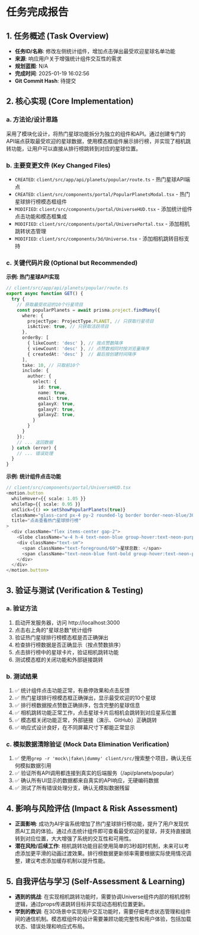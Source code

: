 # 任务完成报告

## 1. 任务概述 (Task Overview)

*   **任务ID/名称**: 修改左侧统计组件，增加点击弹出最受欢迎星球名单功能
*   **来源**: 响应用户关于增强统计组件交互性的需求
*   **规划蓝图**: N/A
*   **完成时间**: 2025-01-19 16:02:56
*   **Git Commit Hash**: 待提交

## 2. 核心实现 (Core Implementation)

### a. 方法论/设计思路
采用了模块化设计，将热门星球功能拆分为独立的组件和API。通过创建专门的API端点获取最受欢迎的星球数据，使用模态框组件展示排行榜，并实现了相机跳转功能，让用户可以直接从排行榜跳转到对应的星球位置。

### b. 主要变更文件 (Key Changed Files)
*   `CREATED`: `client/src/app/api/planets/popular/route.ts` - 热门星球API端点
*   `CREATED`: `client/src/components/portal/PopularPlanetsModal.tsx` - 热门星球排行榜模态框组件
*   `MODIFIED`: `client/src/components/portal/UniverseHUD.tsx` - 添加统计组件点击功能和模态框集成
*   `MODIFIED`: `client/src/components/portal/UniversePortal.tsx` - 添加相机跳转状态管理
*   `MODIFIED`: `client/src/components/3d/Universe.tsx` - 添加相机跳转目标支持

### c. 关键代码片段 (Optional but Recommended)

**示例: 热门星球API实现**
```typescript
// client/src/app/api/planets/popular/route.ts
export async function GET() {
  try {
    // 获取最受欢迎的10个行星项目
    const popularPlanets = await prisma.project.findMany({
      where: {
        projectType: ProjectType.PLANET, // 只获取行星项目
        isActive: true, // 只获取活跃项目
      },
      orderBy: [
        { likeCount: 'desc' }, // 按点赞数降序
        { viewCount: 'desc' }, // 点赞数相同时按浏览量降序
        { createdAt: 'desc' }  // 最后按创建时间降序
      ],
      take: 10, // 只取前10个
      include: {
        author: {
          select: {
            id: true,
            name: true,
            email: true,
            galaxyX: true,
            galaxyY: true,
            galaxyZ: true,
          }
        }
      }
    });
    // ... 返回数据
  } catch (error) {
    // ... 错误处理
  }
}
```

**示例: 统计组件点击功能**
```typescript
// client/src/components/portal/UniverseHUD.tsx
<motion.button
  whileHover={{ scale: 1.05 }}
  whileTap={{ scale: 0.95 }}
  onClick={() => setShowPopularPlanets(true)}
  className="glass-card px-4 py-2 rounded-lg border border-neon-blue/30 hover:border-neon-blue/50 transition-all duration-200 cursor-pointer group"
  title="点击查看热门星球排行榜"
>
  <div className="flex items-center gap-2">
    <Globe className="w-4 h-4 text-neon-blue group-hover:text-neon-purple transition-colors" />
    <div className="text-sm">
      <span className="text-foreground/60">星球总数: </span>
      <span className="text-neon-blue font-bold group-hover:text-neon-purple transition-colors">{totalPlanets}</span>
    </div>
  </div>
</motion.button>
```

## 3. 验证与测试 (Verification & Testing)

### a. 验证方法
1. 启动开发服务器，访问 http://localhost:3000
2. 点击右上角的"星球总数"统计组件
3. 验证热门星球排行榜模态框是否正确弹出
4. 检查排行榜数据是否正确显示（按点赞数排序）
5. 点击排行榜中的星球卡片，验证相机跳转功能
6. 测试模态框的关闭功能和外部链接跳转

### b. 测试结果
1. ✅ 统计组件点击功能正常，有悬停效果和点击反馈
2. ✅ 热门星球排行榜模态框正确弹出，显示最受欢迎的10个星球
3. ✅ 排行榜数据按点赞数正确排序，包含完整的星球信息
4. ✅ 相机跳转功能正常工作，点击星球卡片后相机会跳转到对应星系位置
5. ✅ 模态框关闭功能正常，外部链接（演示、GitHub）正确跳转
6. ✅ 响应式设计良好，在不同屏幕尺寸下都能正常显示

### c. 模拟数据清除验证 (Mock Data Elimination Verification)
1. ✅ 使用`grep -r 'mock\|fake\|dummy' client/src/`搜索整个项目，确认无任何模拟数据引用
2. ✅ 验证所有API调用都连接到真实的后端服务（/api/planets/popular）
3. ✅ 确认所有UI显示的数据都来自真实的API响应，无硬编码数据
4. ✅ 测试了所有错误处理分支，确认无模拟数据残留

## 4. 影响与风险评估 (Impact & Risk Assessment)

*   **正面影响**: 成功为AI宇宙系统增加了热门星球排行榜功能，提升了用户发现优质AI工具的体验。通过点击统计组件即可查看最受欢迎的星球，并支持直接跳转到对应位置，大大增强了系统的交互性和可用性。
*   **潜在风险/后续工作**: 相机跳转功能目前使用简单的3秒超时机制，未来可以考虑添加更平滑的动画过渡效果。排行榜数据更新频率需要根据实际使用情况调整，建议考虑添加缓存机制以提升性能。

## 5. 自我评估与学习 (Self-Assessment & Learning)

*   **遇到的挑战**: 在实现相机跳转功能时，需要协调Universe组件内部的相机控制逻辑，通过props传递跳转目标并实现动态相机位置更新。
*   **学到的教训**: 在3D场景中实现用户交互功能时，需要仔细考虑状态管理和组件间的通信机制。模态框组件的设计需要兼顾功能完整性和用户体验，包括加载状态、错误处理和响应式布局。
